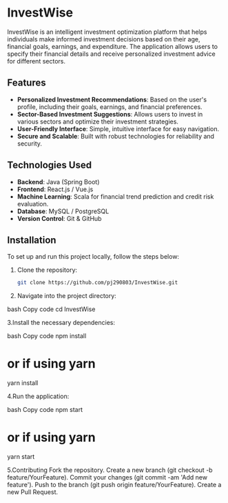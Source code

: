 # InvestWise

InvestWise is an intelligent investment optimization platform that helps individuals make informed investment decisions based on their age, financial goals, earnings, and expenditure. The application allows users to specify their financial details and receive personalized investment advice for different sectors.

## Features
- **Personalized Investment Recommendations**: Based on the user's profile, including their goals, earnings, and financial preferences.
- **Sector-Based Investment Suggestions**: Allows users to invest in various sectors and optimize their investment strategies.
- **User-Friendly Interface**: Simple, intuitive interface for easy navigation.
- **Secure and Scalable**: Built with robust technologies for reliability and security.

## Technologies Used
- **Backend**: Java (Spring Boot)
- **Frontend**: React.js / Vue.js
- **Machine Learning**: Scala for financial trend prediction and credit risk evaluation.
- **Database**: MySQL / PostgreSQL
- **Version Control**: Git & GitHub

## Installation
To set up and run this project locally, follow the steps below:

1. Clone the repository:
   ```bash
   git clone https://github.com/pj290803/InvestWise.git
2.  Navigate into the project directory:

bash
Copy code
cd InvestWise


3.Install the necessary dependencies:

bash
Copy code
npm install
# or if using yarn
yarn install


4.Run the application:

bash
Copy code
npm start
# or if using yarn
yarn start

5.Contributing
Fork the repository.
Create a new branch (git checkout -b feature/YourFeature).
Commit your changes (git commit -am 'Add new feature').
Push to the branch (git push origin feature/YourFeature).
Create a new Pull Request.
